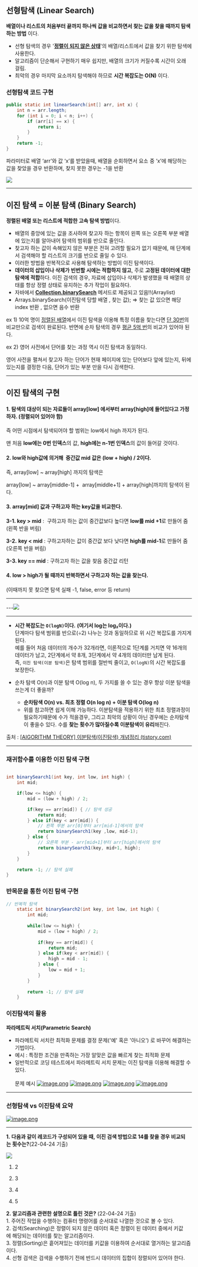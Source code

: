 ## 선형탐색 (Linear Search)

**배열이나 리스트의 처음부터 끝까지 하나씩 값을 비교하면서 찾는 값을 찾을 때까지 탐색하는 방법** 이다.

- 선형 탐색의 경우 '**<u>정렬이 되지 않은 상태</u>**'의 배열/리스트에서 값을 찾기 위한 탐색에 사용한다.
- 알고리즘이 단순해서 구현하기 매우 쉽지만, 배열의 크기가 커질수록 시간이 오래 걸림.
- 최악의 경우 마지막 요소까지 탐색해야 하므로 **시간 복잡도는 O(N)** 이다.


### 선형탐색 코드 구현

```java
public static int linearSearch(int[] arr, int x) {
    int n = arr.length;
    for (int i = 0; i < n; i++) {
        if (arr[i] == x) {
            return i;
        }
    }
    return -1;
}
```

파라미터로 배열 ‘arr’와 값 ‘x’를 받았을때, 배열을 순회하면서 요소 중 ‘x’에 해당하는 값을 찾았을 경우 반환하며, 찾지 못한 경우는 -1을 반환

![](https://blog.penjee.com/wp-content/uploads/2015/04/binary-and-linear-search-animations.gif)


---
## 이진 탐색 = 이분 탐색 (Binary Search)

**정렬된 배열 또는 리스트에 적합한 고속 탐색 방법**이다.

- 배열의 중앙에 있는 값을 조사하여 찾고자 하는 항목이 왼쪽 또는 오른쪽 부분 배열에 있는지를 알아내어 탐색의 범위를 반으로 줄인다.
- 찾고자 하는 값이 속해있지 않은 부분은 전혀 고려할 필요가 없기 때문에, 매 단계에서 검색해야 할 리스트의 크기를 반으로 줄일 수 있다.
- 이러한 방법을 반복적으로 사용해 탐색하는 방법이 이진 탐색이다.
- **데이터의 삽입이나 삭제가 빈번할 시에는 적합하지 않고**, 주로 **고정된 데이터에 대한 탐색에 적합**하다. 이진 검색의 경우, 자료에 삽입이나 삭제가 발생했을 때 배열의 상태를 항상 정렬 상태로 유지하는 추가 작업이 필요하다.
- 자바에서 **<u>Collection.binarySearch</u>** 메서드로 제공되고 있음!!(Arraylist)
- Arrays.binarySearch(이진탐색 당할 배열 , 찾는 값);
  => 찾는 값 있으면 해당 index 반환 , 없으면 음수 반환
  

ex 1) 10억 명이 <u>정렬된 배열</u>에서 이진 탐색을 이용해 특정 이름을 찾는다면 <u>단 30번</u>의 비교만으로 검색이 완료된다. 반면에 순차 탐색의 경우 <u>평균 5억 번</u>의 비교가 있어야 된다.

ex 2) 영어 사전에서 단어를 찾는 과정 역시 이진 탐색과 동일하다.

영어 사전을 펼쳐서 찾고자 하는 단어가 현재 페이지에 있는 단어보다 앞에 있는지, 뒤에 있는지를 결정한 다음, 단어가 있는 부분 만을 다시 검색한다.

---

## 이진 탐색의 구현

#### **1.** 탐색의 대상이 되는 자료들이 **array[low] 에서부터 array[high]에** 들어있다고 가정하자. (**정렬**되어 있어야 함)

즉 어떤 시점에서 탐색되어야 할 범위는 low에서 high 까지가 된다.

맨 처음 **low에는 0번 인덱스**의 값, **high에는 n-1번 인덱스**의 값이 들어갈 것이다.

#### **2.** low와 high값에 의거해  중간값 **mid 값은 (low + high) / 2이다.**

즉, array[low] ~ array[high] 까지의 탐색은

array[low] ~ array[middle-1] +  array[middle+1] + array[high]까지의 탐색이 된다.

#### **3.** **array[mid] 값과** 구하고자 하는 **key값을 비교**한다.

**3-1. key > mid** :  구하고자 하는 값이 중간값보다 높다면 **low를 mid +1**로 만들어 줌 (왼쪽 반을 버림)

**3-2.** **key < mid** : 구하고자하는 값이 중간값 보다 낮다면 **high를 mid-1**로 만들어 줌 (오른쪽 반을 버림)

**3-3. key == mid** : 구하고자 하는 값을 찾음 중간값 리턴 

#### **4.** **low > high가 될 때까지 반복**하면서 구하고자 하는 값을 찾는다.

(이때까지 못 찾으면 탐색 실패 -1, false, error 등 return)

---
---![](https://blog.kakaocdn.net/dn/G7wHv/btqV0D9Zn52/IrArSq3Au3Qlkd2ja1166k/img.png)

---

- **시간 복잡도는 `O(logN)`이다.** **(여기서 log는 log₂이다.)**  
  단계마다 탐색 범위를 반으로(÷2) 나누는 것과 동일하므로 위 시간 복잡도를 가지게 된다.  
  예를 들어 처음 데이터의 개수가 32개라면, 이론적으로 1단계를 거치면 약 16개의 데이터가 남고, 2단계에서 약 8개, 3단계에서 약 4개의 데이터만 남게 된다.  
  즉, `이진 탐색(이분 탐색)`은 탐색 범위를 절반씩 줄이고, `O(logN)`의 시간 복잡도를 보장한다.

- 순차 탐색 O(n)과 이분 탐색 O(log n), 두 가지를 쓸 수 있는 경우 항상 이분 탐색을 쓰는게 더 좋을까?
  - **순차탐색 O(n) vs. 최초 정렬 O(n log n) + 이분 탐색 O(log n)**
  - 위를 참고하면 쉽게 이해 가능하다. 이분탐색을 적용하기 위한 최초 정렬과정이 필요하기때문에 수가 적을경우, 그리고 최악의 상황이 아닌 경우에는 순차탐색이 좋을수 있다. 수를 **찾는 횟수가 많아질수록 이분탐색이 유리**해진다.
  

출처 : [[AIGORITHM THEORY] 이분탐색(이진탐색) 개념정리 (tistory.com)](https://me4n.tistory.com/32)

---

### 재귀함수를 이용한 이진 탐색 구현

```java

int binarySearch1(int key, int low, int high) {
	int mid;

	if(low <= high) {
		mid = (low + high) / 2;

		if(key == arr[mid]) { // 탐색 성공 
			return mid;
		} else if(key < arr[mid]) {
			// 왼쪽 부분 arr[0]부터 arr[mid-1]에서의 탐색 
			return binarySearch1(key ,low, mid-1);  
		} else {
			// 오른쪽 부분 - arr[mid+1]부터 arr[high]에서의 탐색 
			return binarySearch1(key, mid+1, high); 
		}
	}

	return -1; // 탐색 실패 
}
```

### 반목문을 통한 이진 탐색 구현

```java
// 반복적 탐색
	static int binarySearch2(int key, int low, int high) {
		int mid;
		
		while(low <= high) {
			mid = (low + high) / 2;
			
			if(key == arr[mid]) {
				return mid;
			} else if(key < arr[mid]) {
				high = mid - 1;
			} else {
				low = mid + 1;
			}
		}
		
		return -1; // 탐색 실패 
	}
```

### 이진탐색의 활용
**파라메트릭 서치(Parametric Search)**
- 파라메트릭 서치란 최적화 문제를 결정 문제('예' 혹은 '아니오') 로 바꾸어 해결하는 기법이다.
- 예시 : 특정한 조건을 만족하는 가장 알맞은 값을 빠르게 찾는 최적화 문제
- 일반적으로 코딩 테스트에서 파라메트릭 서치 문제는 이진 탐색을 이용해 해결할 수 있다.
  <br><br>
  문제 예시
[![image.png](https://i.postimg.cc/bvNJLtBG/image.png)](https://postimg.cc/cv20LrZZ)
[![image.png](https://i.postimg.cc/jd0Sm91Y/image.png)](https://postimg.cc/Dm6hbCFx)
[![image.png](https://i.postimg.cc/6qNxbspH/image.png)](https://postimg.cc/G8zf95YY)
[![image.png](https://i.postimg.cc/bwR0s1nd/image.png)](https://postimg.cc/18fVdnJZ)

---
### 선형탐색 vs 이진탐색 요약
[![image.png](https://i.postimg.cc/8ccQ0Fvw/image.png)](https://postimg.cc/1nkjg3JN)

---



**1. 다음과 같이 레코드가 구성되어 있을 때, 이진 검색 방법으로 14를 찾을 경우 비교되는 횟수는?**(22-04-24 기출)

![](https://blog.kakaocdn.net/dn/SKhH7/btrYUwfLHGl/DKkSEiJn1KJnBKipFrNv2k/img.png)

1. 2
  
2. 3
  
3. 4
  
4. 5
  

**2. 알고리즘과 관련한 설명으로 틀린 것은?** (22-04-24 기출)<br>
1. 주어진 작업을 수행하는 컴퓨터 명령어를 순서대로 나열한 것으로 볼 수 있다.  <br>
2. 검색(Searching)은 정렬이 되지 않은 데이터 혹은 정렬이 된 데이터 중에서 키값에 해당되는 데이터를 찾는 알고리즘이다.  <br>
3. 정렬(Sorting)은 흩어져있는 데이터를 키값을 이용하여 순서대로 열거하는 알고리즘이다.<br>
4. 선형 검색은 검색을 수행하기 전에 반드시 데이터의 집합이 정렬되어 있어야 한다. <br>


